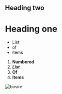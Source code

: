 ## Heading two

# Heading one

- List
- of 
- items

1. __Numbered__
2. *__List__* 
3. __Of__ 
4. **Items**


![bosire](./image.png)